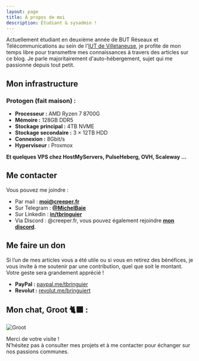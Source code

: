 ```yaml
---
layout: page
title: À propos de moi
description: Étudiant & sysadmin !
---
```


Actuellement étudiant en deuxième année de BUT Réseaux et Télécommunications au sein de l'[IUT de Villetaneuse](https://iutv.univ-paris13.fr/), je profite de mon temps libre pour transmettre mes connaissances à travers des articles sur ce blog. Je parle majoritairement d'auto-hébergement, sujet qui me passionne depuis tout petit.

## Mon infrastructure

### Protogen (fait maison) :

- **Processeur :** AMD Ryzen 7 8700G
- **Mémoire :** 128GB DDR5
- **Stockage principal :** 4TB NVME
- **Stockage secondaire :** 3 × 12TB HDD
- **Connexion :** 8Gbit/s
- **Hyperviseur :** Proxmox

**Et quelques VPS chez HostMyServers, PulseHeberg, OVH, Scaleway ...**

## Me contacter

Vous pouvez me joindre : 

* Par mail : [**moi@creeper.fr**](mailto:moi@creeper.fr)
* Sur Telegram : [**@MichelBaie**](https://t.me/MichelBaie)
* Sur Linkedin : [**in/tbringuier**](https://www.linkedin.com/in/tbringuier)
* Via Discord : @creeper.fr, vous pouvez également rejoindre [**mon discord**](https://discord.gg/34tTSGRRyb).

## Me faire un don

Si l’un de mes articles vous a été utile ou si vous en retirez des bénéfices, je vous invite à me soutenir par une contribution, quel que soit le montant. Votre geste sera grandement apprécié !

- **PayPal :** [paypal.me/tbringuier](https://paypal.me/tbringuier)
- **Revolut :** [revolut.me/bringuiert](https://revolut.me/bringuiert)

## Mon chat, Groot 🐈‍⬛ :

![Groot](assets/img/groot.png)

Merci de votre visite !  
N’hésitez pas à consulter mes projets et à me contacter pour échanger sur nos passions communes.